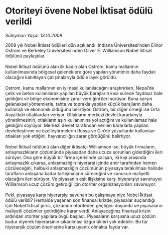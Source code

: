 # Otoriteyi övene Nobel İktisat ödülü verildi

*Süleyman Yaşar 13.10.2009*

<div class="taraf_structure_2col_1zq">
<div class="margen_n">



 <p>2009 yılı Nobel İktisat ödülleri dün açıklandı. Indiana Üniversitesi’nden Elinor Ostrom ve Berkeley Üniversitesi’nden Oliver E. Williamson Nobel İktisat ödülünü paylaştılar. <br/><br/>Nobel İktisat ödülünü alan ilk kadın olan Ostrom, kamu mallarının kullanılmasında bölgesel geleneklere göre yapılan yönetimin daha faydalı olacağını kanıtlayan çalışmalarıyla ödüle layık görüldü. <br/><br/>Ostrom, kamu mallarının en iyi nasıl kullanılacağını araştırırken, Nepal’de çelik ve beton kullanılarak yapılan büyük barajların kısa sürede faydasız hale geldiğini ve bölge ekonomisine zarar verdiğini ileri sürüyor. Buna karşın geleneksel yöntemlerle, tahta ve toprakla yapılan küçük barajların daha kullanışlı ve ekonomik olduğunu belirtiyor. Ostrom, bir diğer örneği ise Orta Asya’daki otlaklardan veriyor. Otlakların merkezî devlet kararlarıyla yönetilmesinin, otlakların aşırı kullanımına yol açtığını ve kullanılamaz hale geldiğini söylüyor. Merkezî devlet tarafından verilen kararlarla yapılan devletleştirme ve özelleştirmelerin Rusya ve Çin’de yüzyıllardır kullanılan otlakları yok ettiğini, hayvancılığın zarar gördüğünü belirtiyor. <br/><br/>Nobel İktisat ödülünü alan diğer iktisatçı Williamson ise, büyük firmaların, anlaşmazlıkların çözümünde piyasadan daha ucuza sorunları giderdiğini ileri sürüyor. Ona göre büyük bir firma içerisinde çalışan, iki kişi arasında anlaşmazlık çıkarsa, anlaşmazlığın hiyerarşi içinde amir tarafından hemen çözüleceğini, halbuki anlaşmazlığın çözümünün piyasaya bırakılması halinde tarafların anlaşana kadar tartışmaların süreceğini ve sonucun maliyetli olacağını ileri sürüyor. Ve piyasanın eşit ilişkisine karşı hiyerarşiyi savunuyor. Williamson ucuz çözüm getirdiği için otoriter organizasyonları savunuyor. <br/><br/>Peki, piyasaya karşı hiyerarşiyi savunan bu çalışmaya niye Nobel İktisat ödülü verildi? Herhalde yaşanan son finansal krizde, piyasalar suçlandığı için Nobel İktisat jürisi, çözümün otoriteden geçtiğini düşündü ve piyasaların maliyetli çözümler getirdiğine karar verdi. Anlayacağınız finansal krizin ardından otoriter yapılara övgü başladı. Piyasaların karşısına ucuz çözüm budur diyerek hiyerarşinin çıkarılması özgürlükleri yok edebilir. Bu tür hiyerarşik çözüm önerilerine karşı uyanık olmakta fayda var.</p>
<br/>
<br/>
<br/>



<br/>


<div id="taraf_not">
</div>

</div>


</div>
